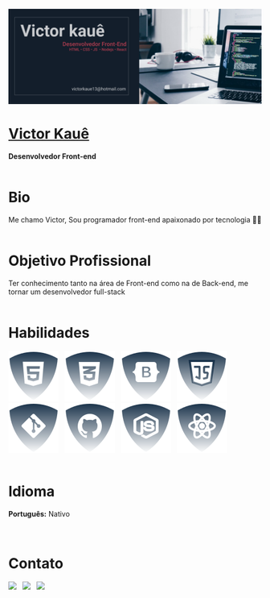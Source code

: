 ![Banner](./img/my-banner.svg)

# <b>[Victor Kauê](https://www.linkedin.com/in/victor-kau%C3%AA-gon%C3%A7alves-b37385220/)</b>
<b>Desenvolvedor Front-end </b>
<br><br>


# <b>Bio</b>
Me chamo Victor, Sou programador front-end apaixonado por tecnologia ✌🏻
<br><br>


# <b>Objetivo Profissional</b>
Ter conhecimento tanto na área de Front-end como na de Back-end, me tornar um desenvolvedor full-stack
<br><br>


# <b>Habilidades</b>
![html5](./img/html.svg) &nbsp;
![css](./img/css.svg) &nbsp;
![Botstrap](./img/bootstrap.svg) &nbsp;
![JS](./img/js.svg) &nbsp;
![Git](./img/git.svg) &nbsp;
![Github](./img/github.svg) &nbsp;
![NodeJS](./img/nodejs.svg) &nbsp;
![ReactJS](./img/reactjs.svg) &nbsp;
<br><br>


# <b>Idioma</b>
<b>Português:</b> Nativo<br>
<br><br>


# <b>Contato</b>
<a href="https://web.whatsapp.com/send?phone=+558699576-4603&text=Olá%20como%20%20posso%20ajudar?%20" target="_blank"><img src="https://img.shields.io/badge/WHATSAPP-(86)99576--4603-%33920f/?style=for-the-badge&logo=whatsapp&logoColor=success"></a> &nbsp;
<a href="https://www.linkedin.com/softwarealles" target="_blank"><img src="https://img.shields.io/badge/linkedin-Victor Kauê Gonçalves-%230077B5?style=for-the-badge&logo=linkedin&logoColor=international"></a> &nbsp;
<a href="mailto: victorkaue13@hotmail.com"><img src="https://img.shields.io/badge/Email-victorkaue13@hotmail.com-lightgrey?style=for-the-badge&logo=Gmail&logoColor=white"></a> &nbsp;



<br><br>
